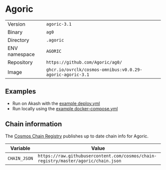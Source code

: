 # Agoric

| | |
|---|---|
|Version|`agoric-3.1`|
|Binary|`ag0`|
|Directory|`.agoric`|
|ENV namespace|`AGORIC`|
|Repository|`https://github.com/Agoric/ag0/`|
|Image|`ghcr.io/ovrclk/cosmos-omnibus:v0.0.29-agoric-agoric-3.1`|

## Examples

- Run on Akash with the [example deploy.yml](./deploy.yml)
- Run locally using the [example docker-compose.yml](./docker-compose.yml)

## Chain information

The [Cosmos Chain Registry](https://github.com/cosmos/chain-registry) publishes up to date chain info for Agoric.

|Variable|Value|
|---|---|
|`CHAIN_JSON`|`https://raw.githubusercontent.com/cosmos/chain-registry/master/agoric/chain.json`|
